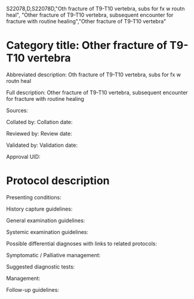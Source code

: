 S22078,D,S22078D,"Oth fracture of T9-T10 vertebra, subs for fx w routn heal", "Other fracture of T9-T10 vertebra, subsequent encounter for fracture with routine healing","Other fracture of T9-T10 vertebra"
# Category title: Other fracture of T9-T10 vertebra

Abbreviated description: Oth fracture of T9-T10 vertebra, subs for fx w routn heal

Full description: Other fracture of T9-T10 vertebra, subsequent encounter for fracture with routine healing

Sources:

Collated by:
Collation date:

Reviewed by:
Review date:

Validated by:
Validation date:

Approval UID:

# Protocol description

Presenting conditions:

History capture guidelines:

General examination guidelines:

Systemic examination guidelines:

Possible differential diagnoses with links to related protocols:

Symptomatic / Palliative management:

Suggested diagnostic tests:

Management:

Follow-up guidelines:
